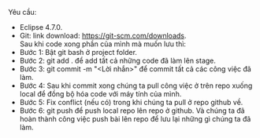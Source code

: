 Yêu cầu: 
* Eclipse 4.7.0.
* Git: link download: https://git-scm.com/downloads.  
Sau khi code xong phần của mình mà muốn lưu thì:
* Bước 1: Bật git bash ở project folder.
* Bước 2: git add . để add tất cả những code đã làm lên stage.
* Bước 3: git commit -m "<Lời nhắn>" để commit tất cả các công việc đã làm.
* Bước 4: Sau khi commit xong chúng ta pull công việc ở trên repo xuống local để đồng bộ hóa code với máy tính của mình.
* Bước 5: Fix conflict (nếu có) trong khi chúng ta pull ở repo github về.
* Bước 6: git push để push local repo lên repo ở github.
Và chúng ta đã hoàn thành công việc push bài lên repo để lưu lại những gì chúng ta đã làm.
